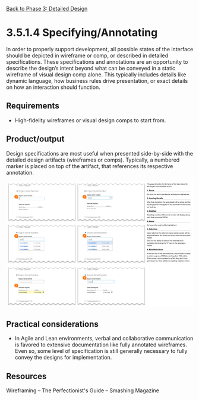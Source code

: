 [Back to Phase 3: Detailed Design](3-5-detailed.md)

# 3.5.1.4 Specifying/Annotating

In order to properly support development, all possible states of the interface should be depicted in wireframe or comp, or described in detailed specifications. These specifications and annotations are an opportunity to describe the design’s intent beyond what can be conveyed in a static wireframe of visual design comp alone. This typically includes details like dynamic language, how business rules drive presentation, or exact details on how an interaction should function.

## Requirements

- High-fidelity wireframes or visual design comps to start from.

## Product/output

Design specifications are most useful when presented side-by-side with the detailed design artifacts (wireframes or comps). Typically, a numbered marker is placed on top of the artifact, that references its respective annotation.

![3.5.1.4](../_assets/3.5.1.4_product_output.jpg)

## Practical considerations

- In Agile and Lean environments, verbal and collaborative communication is favored to extensive documentation like fully annotated wireframes. Even so, some level of specification is still generally necessary to fully convey the designs for implementation. 


## Resources

Wireframing – The Perfectionist's Guide – Smashing Magazine
